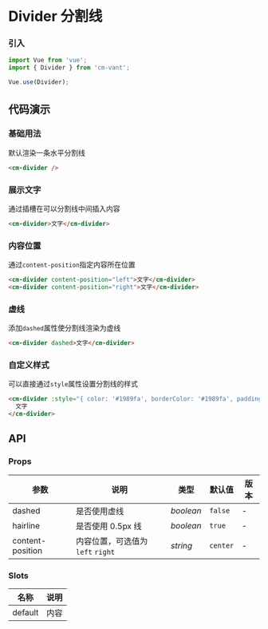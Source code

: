 # Divider 分割线

### 引入

``` javascript
import Vue from 'vue';
import { Divider } from 'cm-vant';

Vue.use(Divider);
```

## 代码演示

### 基础用法

默认渲染一条水平分割线

```html
<cm-divider />
```

### 展示文字

通过插槽在可以分割线中间插入内容

```html
<cm-divider>文字</cm-divider>
```

### 内容位置

通过`content-position`指定内容所在位置

```html
<cm-divider content-position="left">文字</cm-divider>
<cm-divider content-position="right">文字</cm-divider>
```

### 虚线

添加`dashed`属性使分割线渲染为虚线

```html
<cm-divider dashed>文字</cm-divider>
```

### 自定义样式

可以直接通过`style`属性设置分割线的样式

```html
<cm-divider :style="{ color: '#1989fa', borderColor: '#1989fa', padding: '0 16px' }">
  文字
</cm-divider>
```

## API

### Props

| 参数 | 说明 | 类型 | 默认值 | 版本 |
|------|------|------|------|------|
| dashed | 是否使用虚线 | *boolean* | `false` | - |
| hairline | 是否使用 0.5px 线 | *boolean* | `true` | - |
| content-position | 内容位置，可选值为`left` `right` | *string* | `center` | - |

### Slots

| 名称 | 说明 |
|------|------|
| default | 内容 |
